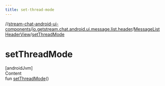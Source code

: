 ```yaml
---
title: set-thread-mode
---
```

//[stream-chat-android-ui-components](../../../index.md)/[io.getstream.chat.android.ui.message.list.header](../index.md)/[MessageListHeaderView](index.md)/[setThreadMode](setThreadMode.md)



# setThreadMode  
[androidJvm]  
Content  
fun [setThreadMode](setThreadMode.md)()  




